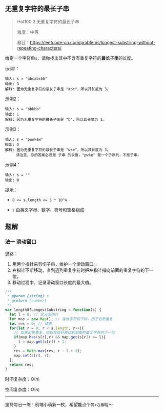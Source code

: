## 无重复字符的最长子串

> Hot100 3.无重复字符的最长子串
>
> 难度：中等
>
> 题目：https://leetcode-cn.com/problems/longest-substring-without-repeating-characters/

给定一个字符串`s`，请你找出其中不含有重复字符的**最长子串**的长度。

示例1：

```
输入: s = "abcabcbb"
输出: 3 
解释: 因为无重复字符的最长子串是 "abc"，所以其长度为 3。
```

示例2：

```
输入: s = "bbbbb"
输出: 1
解释: 因为无重复字符的最长子串是 "b"，所以其长度为 1。
```

示例3：

```
输入: s = "pwwkew"
输出: 3
解释: 因为无重复字符的最长子串是 "wke"，所以其长度为 3。
     请注意，你的答案必须是 子串 的长度，"pwke" 是一个子序列，不是子串。
```

示例4：

```
输入: s = ""
输出: 0
```

提示：

- `0 <= s.length <= 5 * 10^4`

- `s` 由英文字母、数字、符号和空格组成

## 题解

### 法一 滑动窗口

思路：

1. 用两个指针来剪切子串，维护一个滑动窗口。
2. 右指针不断移动，直到遇到重复字符时把左指针指向前面的重复字符的下一位。
3. 移动过程中，记录滑动窗口长度的最大值。

```javascript
/**
 * @param {string} s
 * @return {number}
 */
var lengthOfLongestSubstring = function(s) {
  let l = 0; // 定义左指针
  let map = new Map(); // 存放字符和下标，用于判断重复
  let res = 0; // 结果
  for(let r = 0; r < s.length; r++){
    // 如果出现重复，则将左指针移动到前面的重复字符的下一位
    if(map.has(s[r],r) && map.get(s[r]) >= l){
      l = map.get(s[r]) + 1;
    }
    res = Math.max(res, r - l + 1);
    map.set(s[r], r);
  };
  return res;
}
```

时间复杂度：O($n$)

空间复杂度：O($n$)

****

坚持每日一练！前端小萌新一枚，希望能点个`赞`+`在看`哇～

